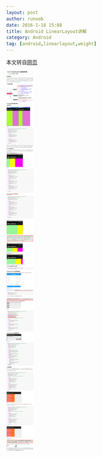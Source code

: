 ```yaml
---
layout: post
author: runoob
date: 2016-1-18 15:08
title: Android LinearLayout讲解
category: Android
tag: [android,linearlayout,weight]
---
```


本文转自[网页](http://www.runoob.com/w3cnote/android-tutorial-linearlayout.html)

<!-- more -->

![LinearLayout weight](/public/img/android/linearlayout_weight.png)
